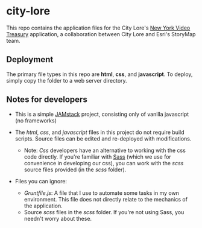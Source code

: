 # city-lore

This repo contains the application files for the City Lore's <a href="https://storymaps.esri.com/stories/city-lore/" target="_blank">New York Video Treasury</a> application, a collaboration between City Lore and Esri's StoryMap team.

## Deployment

The primary file types in this repo are **html**, **css**, and **javascript**.  To deploy, simply copy the folder to a web server directory.

## Notes for developers

* This is a simple [JAMstack](https://jamstack.org/) project, consisting only of vanilla javascript (no frameworks)

* The *html*, *css*, and *javascript* files in this project do not require build scripts.  Source files can be edited and re-deployed with modifications.

	* Note: *Css* developers have an alternative to working with the css code directly. If you're familiar with [Sass](https://sass-lang.com/) (which we use for convenience in developing our css), you can work with the *scss* source files provided (in the *scss* folder).

* Files you can ignore:

	* *Gruntfile.js*: A file that I use to automate some tasks in my own environment.  This file does not directly relate to the mechanics of the application.
	* Source *scss* files in the *scss* folder. If you're not using Sass, you needn't worry about these.
